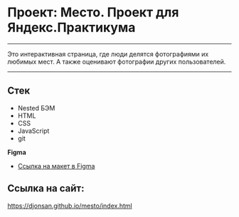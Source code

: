 # Проект: Место. Проект для Яндекс.Практикума

---

Это интерактивная страница, где люди делятся фотографиями их любимых мест. А также оценивают фотографии других пользователей.

---

## Стек

- Nested БЭМ
- HTML
- CSS
- JavaScript
- git


**Figma**

* [Ссылка на макет в Figma](https://www.figma.com/file/2cn9N9jSkmxD84oJik7xL7/JavaScript.-Sprint-4?node-id=0%3A1)


## Ссылка на сайт:

https://djonsan.github.io/mesto/index.html
